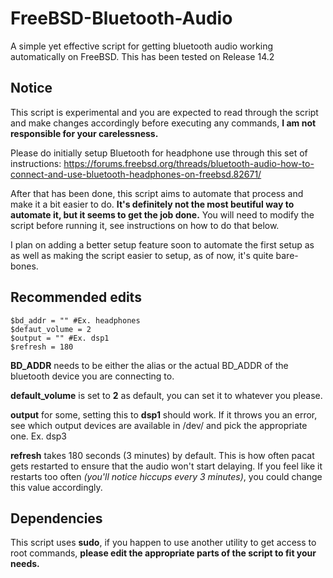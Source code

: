 # FreeBSD-Bluetooth-Audio
A simple yet effective script for getting bluetooth audio working automatically on FreeBSD. This has been tested on Release 14.2

## Notice
This script is experimental and you are expected to read through the script and make changes accordingly before executing any commands, **I am not responsible for your carelessness.**

Please do initially setup Bluetooth for headphone use through this set of instructions:
https://forums.freebsd.org/threads/bluetooth-audio-how-to-connect-and-use-bluetooth-headphones-on-freebsd.82671/

After that has been done, this script aims to automate that process and make it a bit easier to do. **It's definitely not the most beutiful way to automate it, but it seems to get the job done.** You will need to modify the script before running it, see instructions on how to do that below.

I plan on adding a better setup feature soon to automate the first setup as as well as making the script easier to setup, as of now, it's quite bare-bones.


## Recommended edits

```
$bd_addr = "" #Ex. headphones
$defaut_volume = 2
$output = "" #Ex. dsp1
$refresh = 180
```

**BD_ADDR** needs to be either the alias or the actual BD_ADDR of the bluetooth device you are connecting to.

**default_volume** is set to **2** as default, you can set it to whatever you please.

**output** for some, setting this to **dsp1** should work. If it throws you an error, see which output devices are available in /dev/ and pick the appropriate one. Ex. dsp3

**refresh** takes 180 seconds (3 minutes) by default. This is how often pacat gets restarted to ensure that the audio won't start delaying. If you feel like it restarts too often *(you'll notice hiccups every 3 minutes)*, you could change this value accordingly.



## Dependencies

This script uses **sudo**, if you happen to use another utility to get access to root commands, **please edit the appropriate parts of the script to fit your needs.**



